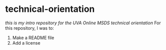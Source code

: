 # technical-orientation
_this is my intro repository for the UVA Online MSDS technical orientation_
For this repository, I was to:
1. Make a README file
2. Add a license

